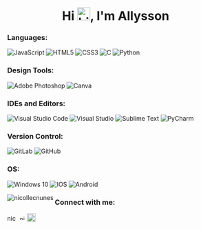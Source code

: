 <h1 align="center">Hi <img src="https://i.ibb.co/rtZMp6h/Hi.gif" alt="hi gif" width="30px">, I'm Allysson</h1>

<h3 align="left">Languages:</h3>
<p align="left">
<img alt="JavaScript" src="https://img.shields.io/badge/javascript-%23323330.svg?style=for-the-badge&logo=javascript&logoColor=%23F7DF1E"/>
<img alt="HTML5" src="https://img.shields.io/badge/html5-%23E34F26.svg?style=for-the-badge&logo=html5&logoColor=white"/>
<img alt="CSS3" src="https://img.shields.io/badge/css3-%231572B6.svg?style=for-the-badge&logo=css3&logoColor=white"/>
<img alt="C" src="https://img.shields.io/badge/c-%2300599C.svg?style=for-the-badge&logo=c&logoColor=white"/>
<img alt="Python" src="https://img.shields.io/badge/python-%2314354C.svg?style=for-the-badge&logo=python&logoColor=white"/>
</p>

<!--<h3 align="left">Frameworks and Libs:</h3>
<p align="left">
 <img alt="Material UI" src="https://img.shields.io/badge/materialui-%230081CB.svg?style=for-the-badge&logo=material-ui&logoColor=white"/>
<img alt="React" src="https://img.shields.io/badge/react-%2320232a.svg?style=for-the-badge&logo=react&logoColor=%2361DAFB"/>
<img alt="Sass" src="https://img.shields.io/badge/SASS-hotpink.svg?style=for-the-badge&logo=SASS&logoColor=white"/>
<img alt="Flask" src="https://img.shields.io/badge/flask-%23000.svg?style=for-the-badge&logo=flask&logoColor=white"/>
</p>
<br>

<h3 align="left">Databases:</h3>
<img alt="Postgres" src ="https://img.shields.io/badge/postgres-%23316192.svg?style=for-the-badge&logo=postgresql&logoColor=white"/>

<h3 align="left">Learning:</h3>
<p align="left">
<img alt= "dotNET" src="https://img.shields.io/badge/.NET-5C2D91?style=for-the-badge&logo=.net&logoColor=white"/>
  <img alt="C#" src="https://img.shields.io/badge/c%23-%23239120.svg?style=for-the-badge&logo=c-sharp&logoColor=white"/>
  <img alt="C++" src="https://img.shields.io/badge/c++-%2300599C.svg?style=for-the-badge&logo=c%2B%2B&logoColor=white"/>
  <img alt="haskell" src="https://img.shields.io/badge/Haskell-5e5086?style=for-the-badge&logo=haskell&logoColor=white"/>
  <img alt="ts" src="https://img.shields.io/badge/typescript-%23007ACC.svg?style=for-the-badge&logo=typescript&logoColor=white"/>
</p>-->

<h3 align="left">Design Tools:</h3>
<p align="left">
<img alt="Adobe Photoshop" src="https://img.shields.io/badge/adobephotoshop-%2331A8FF.svg?style=for-the-badge&logo=adobephotoshop&logoColor=white"/>
<img alt="Canva" src="https://img.shields.io/badge/Canva-%2300C4CC.svg?style=for-the-badge&logo=Canva&logoColor=white"/>
</p>

<h3 align="left">IDEs and Editors:</h3>
<p align="left">
<img alt="Visual Studio Code" src="https://img.shields.io/badge/VisualStudioCode-0078d7.svg?style=for-the-badge&logo=visual-studio-code&logoColor=white"/>
<img alt="Visual Studio" src="https://img.shields.io/badge/VisualStudio-5C2D91.svg?style=for-the-badge&logo=visual-studio&logoColor=white"/>
<img alt="Sublime Text" src="https://img.shields.io/badge/sublime_text-%23575757.svg?style=for-the-badge&logo=sublime-text&logoColor=important"/>
<img alt="PyCharm" src="https://img.shields.io/badge/pycharm-143?style=for-the-badge&logo=pycharm&logoColor=black&color=black&labelColor=green"/>
</p>

<h3 align="left">Version Control:</h3>
<p align="left">
<img alt="GitLab" src="https://img.shields.io/badge/gitlab-%23181717.svg?style=for-the-badge&logo=gitlab&logoColor=white"/>
<img alt="GitHub" src="https://img.shields.io/badge/github-%23121011.svg?style=for-the-badge&logo=github&logoColor=white"/>
</p>

<h3 align="left">OS:</h3>
<p align="left">
<img alt="Windows 10" src="https://img.shields.io/badge/Windows-0078D6?style=for-the-badge&logo=windows&logoColor=white" />
<img alt="IOS" src="https://img.shields.io/badge/iOS-000000?style=for-the-badge&logo=ios&logoColor=white">
<img alt="Android" src="https://img.shields.io/badge/Android-3DDC84?style=for-the-badge&logo=android&logoColor=white" />

<br>

<div>
<p><img align="left" src="https://github-readme-stats.vercel.app/api/top-langs/?username=nicollecnunes&langs_count=10&show_icons=true&locale=en&layout=compact&theme=radical" alt="nicollecnunes" />
<!--<p><img align="left" src="https://github-readme-stats.vercel.app/api?username=nicollecnunes&count_private=true&show_icons=true&locale=en&layout=compact&theme=radical" alt="nicollecnunes" />-->
</p>
  </div>
<!--<br></br><br></br><br></br><br></br>-->

<!--<a href=""><h3 align="left">Certificates here</h3></a>-->

<h3 align="left">Connect with me:</h3>

<p align="left">
<a href="https://www.linkedin.com/in/allysson-santos-3692951a9" target="blank"><img align="center" src="https://raw.githubusercontent.com/rahuldkjain/github-profile-readme-generator/master/src/images/icons/Social/linked-in-alt.svg" alt="nicollecnunes" height="15" width="25" /></a>
<a href="mailto:allyssantos487@gmail.com" target="blank"><img align="center" src="https://upload.wikimedia.org/wikipedia/commons/thumb/7/7e/Gmail_icon_%282020%29.svg/512px-Gmail_icon_%282020%29.svg.png" alt="nicollecanuton" height="10" width="13" /></a>
<a href="https://www.instagram.com/allysonsannos3/" target="blank"><img align="center" src="https://upload.wikimedia.org/wikipedia/commons/thumb/a/a5/Instagram_icon.png/2048px-Instagram_icon.png" height="20" width="20" /></a>
</p>



